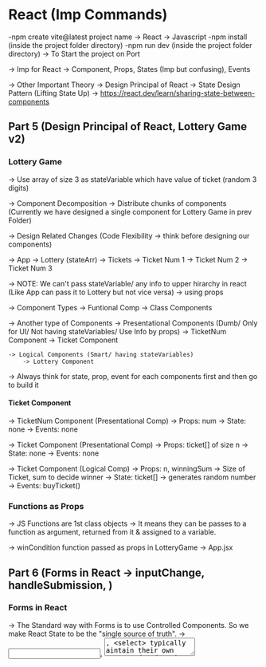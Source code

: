 # React (Imp Commands)
-npm create vite@latest
    project name -> React -> Javascript
-npm install (inside the project folder directory)
-npm run dev (inside the project folder directory) -> To Start the project on Port

-> Imp for React -> Component, Props, States (Imp but confusing), Events

-> Other Important Theory
    -> Design Principal of React 
        -> State Design Pattern (Lifting State Up) -> https://react.dev/learn/sharing-state-between-components




## Part 5 (Design Principal of React, Lottery Game v2)

### Lottery Game
-> Use array of size 3 as stateVariable which have value of ticket (random 3 digits)

-> Component Decomposition
    -> Distribute chunks of components (Currently we have designed a single component for Lottery Game in prev Folder)

-> Design Related Changes (Code Flexibility -> think before designing our components)

-> App
    -> Lottery (stateArr)
        -> Tickets
            -> Ticket Num 1
            -> Ticket Num 2
            -> Ticket Num 3

-> NOTE: We can't pass stateVariable/ any info to upper hirarchy in react (Like App can pass it to Lottery but not vice versa) -> using props

-> Component Types
    -> Funtional Comp
    -> Class Components

-> Another type of Components
    -> Presentational Components (Dumb/ Only for UI/ Not having stateVariables/ Use Info by props)
        -> TicketNum Component
        -> Ticket Component
        
    -> Logical Components (Smart/ having stateVariables)
        -> Lottery Component

-> Always think for state, prop, event for each components first and then go to build it 

#### Ticket Component
-> TicketNum Component (Presentational Comp)
    -> Props: num
    -> State: none
    -> Events: none
    
-> Ticket Component (Presentational Comp)
    -> Props: ticket[] of size n
    -> State: none
    -> Events: none

-> Ticket Component (Logical Comp)
    -> Props: n, winningSum     -> Size of Ticket, sum to decide winner
    -> State: ticket[]          -> generates random number
    -> Events: buyTicket()


### Functions as Props
-> JS Functions are 1st class objects
    -> It means they can be passes to a function as argument, returned from it & assigned to a variable.

-> winCondition function passed as props in LotteryGame -> App.jsx


## Part 6 (Forms in React -> inputChange, handleSubmission, )

### Forms in React
-> The Standard way with Forms is to use Controlled Components. So we make React State to be the "single source of truth".
-> <input>, <textarea>, <select> typically aintain their own state and update it based on the user input
-> So we can track the changes in the elements of the form by tracking it using react state variables (as we have seen in the ToDo-reactApp activity)

    let [fullName, setFullName] = useState("")
    let [isDisplay, setIsDisplay] = useState(false)
    let handleNameChange = (event) => {
        setFullName(event.target.value);
        setIsDisplay(false);
    }
    let handleClick = (event) => {
        event.preventDefault();
        setIsDisplay(true);
        // setFullName("");
    }

### Labels in React
-> Connection in HTML Form
    -> Labels -> for (but in React -> It uses JS. and 'for' is reserved keyword in js, So we have to use 'htmlFor' in React)
    -> Input -> id

    <label htmlFor="address">Address: </label>
    <input type="text" id="address" placeholder="enter address" />

### Handeling Multiple Inputs (Imp)
-> We create a common handleInputChange() for all elements
    -> To create functions for each stateVariable to handleChange is not feasible
    - event.target.name -> changed field
    - event.target.value -> new value of the field

-> in the event.target.name  (Important Point)
    -> name should be same as the keyName written in a stateVariable object

-> Computed Property Name (important)
    -> student.name -> It will return the value of name key present in student object
    -> student[name] -> It will return the value of name(here name is variable) key present in student object
        -> if name = "harsh" then student[name] = student.harsh 


-> Some Important Basics
    <label htmlFor="fullName"> Full Name: </label> &ensp;
    <input type="text" id="fullName" name="fullName" placeholder="Enter Full Name" value={formData.fullName} onChange={handleInputChange} />

    -> id attribute is used for -> htmlFor (define in label to connect with it)
    -> name attribute is used for -> let fieldName = event.target.name;
        -> So that we can target field and update it with its newValue
    -> value attribute is using the currentValue to show FormData


-> Create a single handleInputChange() to handle all the changes in input fields osf the form
    function handleInputChange(event) {
        // let fieldName = event.target.name;
        // let newValue = event.target.value;
        // console.log(`${fieldName}, ${newValue}`)

        setFormData( (currData) => {
            // return { ...currData, name: 'Harsh Chouhan' };
            // return {...currData, [fieldName] : newValue }
            return {...currData, [event.target.name] : event.target.value }
        })
    }

    
    <label htmlFor="fullName"> Full Name: </label> &ensp;
    <input type="text" id="fullName" name="fullName" placeholder="Enter Full Name" value={formData.fullName} onChange={handleInputChange} />

-> Prevent Form Default Submit Functions
    <form action="" onSubmit={handleSubmit}>

    function handleSubmit(event) {
        event.preventDefault();
        console.log(formData);

        setFormData({
            fullName: "",
            username: "",
            password: ""
        });
    }

### Comments Form ()
-> like comment component used in different Apps